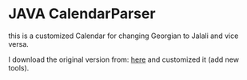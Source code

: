 # JAVA CalendarParser
this is a customized Calendar for changing Georgian to Jalali and vice versa.

I download the original version from:
[here](http://iact.ir/%D9%84%D8%A7%DB%8C%D8%A8%D8%B1%D8%B1%DB%8C-%D8%AA%D9%82%D9%88%DB%8C%D9%85-%D8%B4%D9%85%D8%B3%DB%8C-%D9%88-%D8%AA%D8%A8%D8%AF%DB%8C%D9%84-%D8%AA%D9%82%D9%88%DB%8C%D9%85-%D8%B4%D9%85%D8%B3%DB%8C-%D9%88/ )
and customized it (add new tools).

